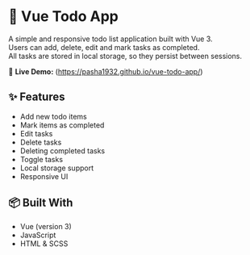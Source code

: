 # 📝 Vue Todo App

A simple and responsive todo list application built with Vue 3.  
Users can add, delete, edit and mark tasks as completed.  
All tasks are stored in local storage, so they persist between sessions.

🔗 **Live Demo:** (https://pasha1932.github.io/vue-todo-app/)

## ✨ Features

- Add new todo items
- Mark items as completed
- Edit tasks
- Delete tasks
- Deleting completed tasks
- Toggle tasks
- Local storage support
- Responsive UI

## 📦 Built With

- Vue (version 3)
- JavaScript
- HTML & SCSS
